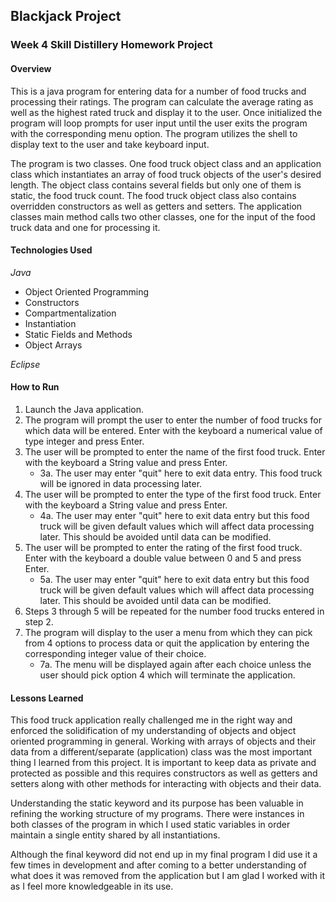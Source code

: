 
## Blackjack Project
### Week 4 Skill Distillery Homework Project

#### Overview
This is a java program for entering data for a number of food trucks and processing their ratings. The program can calculate the average rating as well as the highest rated truck and display it to the user.
Once initialized the program will loop prompts for user input until the user exits the program with the corresponding menu option. The program utilizes the shell to display text to the user and take keyboard input. 

The program is two classes. One food truck object class and an application class which instantiates an array of food truck objects of the user's desired length. The object class contains several fields but only one of them is static, the food truck count. The food truck object class also contains overridden constructors as well as getters and setters. The application classes main method calls two other classes, one for the input of the food truck data and one for processing it.

#### Technologies Used
_Java_ 
- Object Oriented Programming
- Constructors
- Compartmentalization
- Instantiation 
- Static Fields and Methods
- Object Arrays

_Eclipse_

#### How to Run
1. Launch the Java application.
2. The program will prompt the user to enter the number of food trucks for which data will be entered. Enter with the keyboard a numerical value of type integer and press Enter.
3. The user will be prompted to enter the name of the first food truck. Enter with the keyboard a String value and press Enter.
	* 3a. The user may enter "quit" here to exit data entry. This food truck will be ignored in data processing later.
4. The user will be prompted to enter the type of the first food truck. Enter with the keyboard a String value and press Enter.
	* 4a. The user may enter "quit" here to exit data entry but this food truck will be given default values which will affect data processing later. This should be avoided until data can be modified.
5. The user will be prompted to enter the rating of the first food truck. Enter with the keyboard a double value between 0 and 5 and press Enter.
	* 5a. The user may enter "quit" here to exit data entry but this food truck will be given default values which will affect data processing later. This should be avoided until data can be modified.
6. Steps 3 through 5 will be repeated for the number food trucks entered in step 2.
7. The program will display to the user a menu from which they can pick from 4 options to process data or quit the application by entering the corresponding integer value of their choice.
	* 7a. The menu will be displayed again after each choice unless the user should pick option 4 which will terminate the application.

#### Lessons Learned
This food truck application really challenged me in the right way and enforced the solidification of my understanding of objects and object oriented programming in general. Working with arrays of objects and their data from a different/separate (application) class was the most important thing I learned from this project. It is important to keep data as private and protected as possible and this requires constructors as well as getters and setters along with other methods for interacting with objects and their data. 

Understanding the static keyword and its purpose has been valuable in refining the working structure of my programs. There were instances in both classes of the program in which I used static variables in order maintain a single entity shared by all instantiations.

Although the final keyword did not end up in my final program I did use it a few times in development and after coming to a better understanding of what does it was removed from the application but I am glad I worked with it as I feel more knowledgeable in its use.


